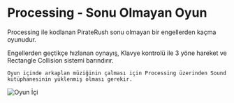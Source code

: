 # Processing - Sonu Olmayan Oyun
Processing ile kodlanan PirateRush sonu olmayan bir engellerden kaçma oyunudur.

Engellerden geçtikçe hızlanan oynayış, Klavye kontrolü ile 3 yöne hareket ve Rectangle Collision sistemi barındırır.

	Oyun içinde arkaplan müziğinin çalması için Processing üzerinden Sound kütüphanesinin yüklenmiş olması gerekir.

![Oyun İçi](screenshot\gameplay.png)

